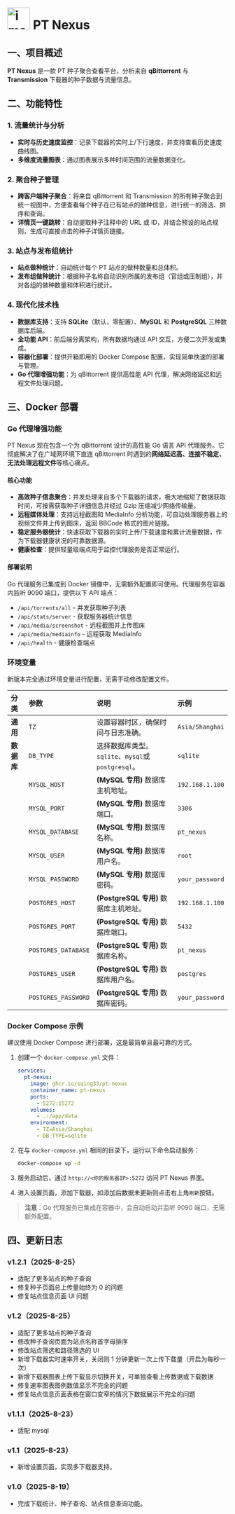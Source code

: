 # <img width="52" height="50" alt="image" src="https://github.com/user-attachments/assets/d4c7835c-0de6-4d28-9b56-68fb473cfb2f" /> PT Nexus

## 一、项目概述

**PT Nexus** 是一款 PT 种子聚合查看平台，分析来自 **qBittorrent** 与 **Transmission** 下载器的种子数据与流量信息。

## 二、功能特性

### 1. 流量统计与分析

- **实时与历史速度监控**：记录下载器的实时上/下行速度，并支持查看历史速度曲线图。
- **多维度流量图表**：通过图表展示多种时间范围的流量数据变化。

### 2. 聚合种子管理

- **跨客户端种子聚合**：将来自 qBittorrent 和 Transmission 的所有种子聚合到统一视图中，方便查看每个种子在已有站点的做种信息，进行统一的筛选、排序和查询。
- **详情页一键跳转**：自动提取种子注释中的 URL 或 ID，并结合预设的站点规则，生成可直接点击的种子详情页链接。

### 3. 站点与发布组统计

- **站点做种统计**：自动统计每个 PT 站点的做种数量和总体积。
- **发布组做种统计**：根据种子名称自动识别所属的发布组（官组或压制组），并对各组的做种数量和体积进行统计。

### 4. 现代化技术栈

- **数据库支持**：支持 **SQLite**（默认，零配置）、**MySQL** 和 **PostgreSQL** 三种数据库后端。
- **全功能 API**：前后端分离架构，所有数据均通过 API 交互，方便二次开发或集成。
- **容器化部署**：提供开箱即用的 Docker Compose 配置，实现简单快速的部署与管理。
- **Go 代理增强功能**：为 qBittorrent 提供高性能 API 代理，解决网络延迟和远程文件处理问题。

## 三、Docker 部署

### Go 代理增强功能

PT Nexus 现在包含一个为 qBittorrent 设计的高性能 Go 语言 API 代理服务。它彻底解决了在广域网环境下直连 qBittorrent 时遇到的**网络延迟高、连接不稳定、无法处理远程文件**等核心痛点。

#### 核心功能

- **高效种子信息聚合**：并发处理来自多个下载器的请求，极大地缩短了数据获取时间，可按需获取种子详细信息并经过 Gzip 压缩减少网络传输量。
- **远程媒体处理**：支持远程截图和 MediaInfo 分析功能，可自动处理服务器上的视频文件并上传到图床，返回 BBCode 格式的图片链接。
- **稳定服务器统计**：快速获取下载器的实时上传/下载速度和累计流量数据，作为下载器健康状况的可靠数据源。
- **健康检查**：提供轻量级端点用于监控代理服务是否正常运行。

#### 部署说明

Go 代理服务已集成到 Docker 镜像中，无需额外配置即可使用。代理服务在容器内监听 9090 端口，提供以下 API 端点：
- `/api/torrents/all` - 并发获取种子列表
- `/api/stats/server` - 获取服务器统计信息
- `/api/media/screenshot` - 远程截图并上传图床
- `/api/media/mediainfo` - 远程获取 MediaInfo
- `/api/health` - 健康检查端点

### 环境变量

新版本完全通过环境变量进行配置，无需手动修改配置文件。

| 分类       | 参数                 | 说明                                | 示例            |
| :--------- | :------------------- | :---------------------------------- | :-------------- |
| **通用**   | `TZ`                 | 设置容器时区，确保时间与日志准确。  | `Asia/Shanghai` |
| **数据库** | `DB_TYPE`            | 选择数据库类型。`sqlite`、`mysql`或`postgresql`。 | `sqlite`        |
|            | `MYSQL_HOST`         | **(MySQL 专用)** 数据库主机地址。   | `192.168.1.100` |
|            | `MYSQL_PORT`         | **(MySQL 专用)** 数据库端口。       | `3306`          |
|            | `MYSQL_DATABASE`     | **(MySQL 专用)** 数据库名称。       | `pt_nexus`      |
|            | `MYSQL_USER`         | **(MySQL 专用)** 数据库用户名。     | `root`          |
|            | `MYSQL_PASSWORD`     | **(MySQL 专用)** 数据库密码。       | `your_password` |
|            | `POSTGRES_HOST`      | **(PostgreSQL 专用)** 数据库主机地址。 | `192.168.1.100` |
|            | `POSTGRES_PORT`      | **(PostgreSQL 专用)** 数据库端口。     | `5432`          |
|            | `POSTGRES_DATABASE`  | **(PostgreSQL 专用)** 数据库名称。     | `pt_nexus`      |
|            | `POSTGRES_USER`      | **(PostgreSQL 专用)** 数据库用户名。   | `postgres`      |
|            | `POSTGRES_PASSWORD`  | **(PostgreSQL 专用)** 数据库密码。     | `your_password` |

### Docker Compose 示例

建议使用 Docker Compose 进行部署，这是最简单且最可靠的方式。

1.  创建一个 `docker-compose.yml` 文件：

    ```yaml
    services:
      pt-nexus:
        image: ghcr.io/sqing33/pt-nexus
        container_name: pt-nexus
        ports:
          - 5272:15272
        volumes:
          - .:/app/data
        environment:
          - TZ=Asia/Shanghai
          - DB_TYPE=sqlite
    ```

2.  在与 `docker-compose.yml` 相同的目录下，运行以下命令启动服务：
    ```bash
    docker-compose up -d
    ```
3.  服务启动后，通过 `http://<你的服务器IP>:5272` 访问 PT Nexus 界面。
4.  进入设置页面，添加下载器，如添加后数据未更新则点击右上角`刷新`按钮。

> **注意**：Go 代理服务已集成在容器中，会自动启动并监听 9090 端口，无需额外配置。

## 四、更新日志

### v1.2.1（2025-8-25）

- 适配了更多站点的种子查询
- 修复种子页面总上传量始终为 0 的问题
- 修复站点信息页面 UI 问题

### v1.2（2025-8-25）

- 适配了更多站点的种子查询
- 修改种子查询页面为站点名称首字母排序
- 修改站点筛选和路径筛选的 UI
- 新增下载器实时速率开关，关闭则 1 分钟更新一次上传下载量（开启为每秒一次）
- 新增下载器图表上传下载显示切换开关，可单独查看上传数据或下载数据
- 修复速率图表图例数值显示不完全的问题
- 修复站点信息页面表格在窗口变窄的情况下数据展示不完全的问题

### v1.1.1（2025-8-23）

- 适配 mysql

### v1.1（2025-8-23）

- 新增设置页面，实现多下载器支持。

### v1.0（2025-8-19）

- 完成下载统计、种子查询、站点信息查询功能。
